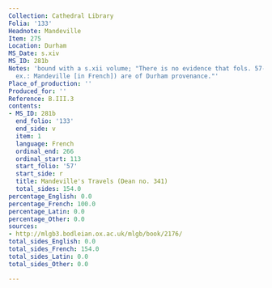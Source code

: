 ```yaml
---
Collection: Cathedral Library
Folia: '133'
Headnote: Mandeville
Item: 275
Location: Durham
MS_Date: s.xiv
MS_ID: 281b
Notes: 'bound with a s.xii volume; "There is no evidence that fols. 57-133 (s. xiv
  ex.: Mandeville [in French]) are of Durham provenance."'
Place_of_production: ''
Produced_for: ''
Reference: B.III.3
contents:
- MS_ID: 281b
  end_folio: '133'
  end_side: v
  item: 1
  language: French
  ordinal_end: 266
  ordinal_start: 113
  start_folio: '57'
  start_side: r
  title: Mandeville's Travels (Dean no. 341)
  total_sides: 154.0
percentage_English: 0.0
percentage_French: 100.0
percentage_Latin: 0.0
percentage_Other: 0.0
sources:
- http://mlgb3.bodleian.ox.ac.uk/mlgb/book/2176/
total_sides_English: 0.0
total_sides_French: 154.0
total_sides_Latin: 0.0
total_sides_Other: 0.0

---
```


